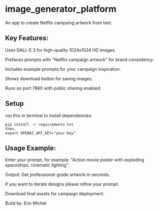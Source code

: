 # image_generator_platform
An app to create Netflix campaing artwork from text.

## Key Features:

Uses DALL-E 3 for high-quality 1024x1024 HD images.

Prefaces prompts with "Netflix campaign artwork" for brand consistency.

Includes example prompts for your campaign inspiration.

Shows download button for saving images.

Runs on port 7860 with public sharing enabled.


## Setup

run this in terminal to install dependencies:
```
pip install -r requirements.txt
then,
export OPENAI_API_KEY="your-key"
```



## Usage Example:

Enter your prompt, for example: "Action movie poster with exploding spaceships, cinematic lighting".

Output: Get professional-grade artwork in seconds.

If you want to iterate designs please refine your prompt.

Download final assets for campaign deployment.



Build by:
Eric Michel
